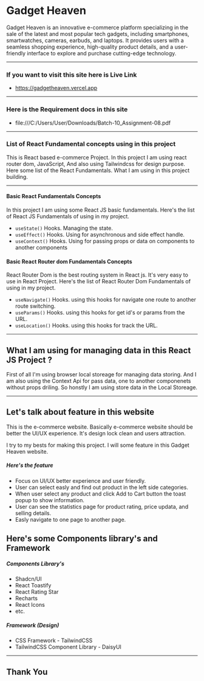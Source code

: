 # Gadget Heaven

Gadget Heaven is an innovative e-commerce platform specializing in the sale of the latest and most popular tech gadgets, including smartphones, smartwatches, cameras, earbuds, and laptops. It provides users with a seamless shopping experience, high-quality product details, and a user-friendly interface to explore and purchase cutting-edge technology.

---

### If you want to visit this site here is Live Link

* https://gadgetheaven.vercel.app

---

### Here is the Requirement docs in this site

* file:///C:/Users/User/Downloads/Batch-10_Assignment-08.pdf

---

### List of React Fundamental concepts using in this project

This is React based e-commerce Project. In this project I am using react router dom, JavaScript, And also using Tailwindcss for design purpose. Here some list of the React Fundamentals. What I am using in this project building.

---

#### **Basic React Fundamentals Concepts**

In this project I am using some React JS basic fundamentals. Here's the list of React JS Fundamentals of using in my project.

* `useState()` Hooks. Managing the state.
* `useEffect()` Hooks. Using for asynchronous and side effect handle.
* `useContext()` Hooks. Using for passing props or data on components to another components

#### **Basic React Router dom Fundamentals Concepts**

React Router Dom is the best routing system in React js. It's very easy to use in React Project. Here's the list of React Router Dom Fundamentals of using in my project.

* `useNavigate()` Hooks. using this hooks for navigate one route to another route switching.
* `useParams()` Hooks. using this hooks for get id's or params from the URL.
* `useLocation()` Hooks. using this hooks for track the URL.

---



## What I am using for managing data in this React JS Project ?

First of all I'm using browser local storeage for managing data storing. And I am also using the Context Api for pass data, one to another componenets without props driling. So honstly I am using store data in the Local Storeage. 

---

## Let's talk about feature in this website 

This is the e-commerce website. Basically e-commerce website should be better the UI/UX experience. It's design lock clean and users attraction.

I try to my bests for making this project. I will some feature in this Gadget Heaven website.

##### **Here's the feature**

* Focus on UI/UX better experience and user friendly.
* User can select easly and find out product in the left side categories.
* When user select any product and click Add to Cart button the toast popup to show information.
* User can see the statistics page for product rating, price updata, and selling details.
* Easly navigate to one page to another page.

## Here's some Components library's and Framework

##### Components Library's

* Shadcn/UI
* React Toastify
* React Rating Star
* Recharts
* React Icons
* etc.

##### Framework (Design)

* CSS Framework - TailwindCSS
* TailwindCSS Component Library - DaisyUI

---

## Thank You
